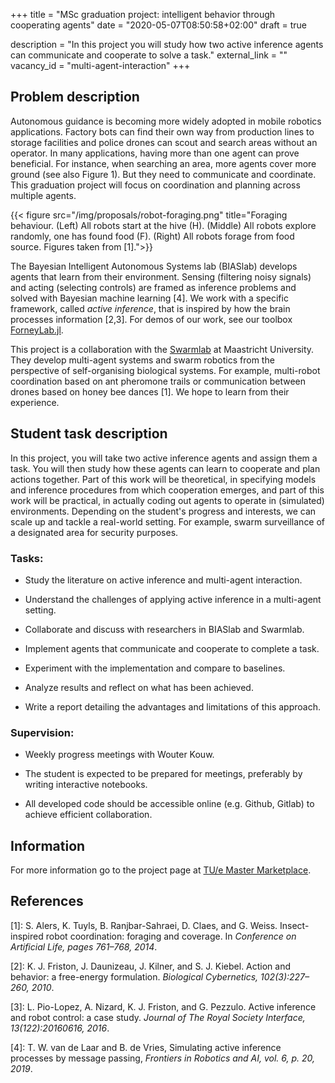 +++
title = "MSc graduation project: intelligent behavior through cooperating agents"
date = "2020-05-07T08:50:58+02:00"
draft = true

description = "In this project you will study how two active inference agents can communicate and cooperate to solve a task."
external_link = ""
vacancy_id = "multi-agent-interaction"
+++


## Problem description

Autonomous guidance is becoming more widely adopted in mobile robotics applications. Factory bots can find their own way from production lines to storage facilities and police drones can scout and search areas without an operator. In many applications, having more than one agent can prove beneficial. For instance, when searching an area, more agents cover more ground (see also Figure 1). But they need to communicate and coordinate. This graduation project will focus on coordination and planning across multiple agents.

{{< figure src="/img/proposals/robot-foraging.png" title="Foraging behaviour. (Left) All robots start at the hive (H). (Middle) All robots explore randomly, one has found food (F). (Right) All robots forage from food source. Figures taken from [1].">}}

The Bayesian Intelligent Autonomous Systems lab (BIASlab) develops agents that learn from their environment. Sensing (filtering noisy signals) and acting (selecting controls) are framed as inference problems and solved with Bayesian machine learning [4]. We work with a specific framework, called *active inference*, that is inspired by how the brain processes information [2,3]. For demos of our work, see our toolbox [ForneyLab.jl](https://github.com/biaslab/ForneyLab.jl).

This project is a collaboration with the [Swarmlab](https://project.dke.maastrichtuniversity.nl/SwarmLab/) at Maastricht University. They develop multi-agent systems and swarm robotics from the perspective of self-organising biological systems. For example, multi-robot coordination based on ant pheromone trails or communication between drones based on honey bee dances [1]. We hope to learn from their experience.

## Student task description

In this project, you will take two active inference agents and assign them a task. You will then study how these agents can learn to cooperate and plan actions together. Part of this work will be theoretical, in specifying models and inference procedures from which cooperation emerges, and part of this work will be practical, in actually coding out agents to operate in (simulated) environments. Depending on the student's progress and interests, we can scale up and tackle a real-world setting. For example, swarm surveillance of a designated area for security purposes.

### Tasks:

-   Study the literature on active inference and multi-agent interaction.

-   Understand the challenges of applying active inference in a multi-agent setting.

-   Collaborate and discuss with researchers in BIASlab and Swarmlab.

-   Implement agents that communicate and cooperate to complete a task.

-   Experiment with the implementation and compare to baselines.

-   Analyze results and reflect on what has been achieved.

-   Write a report detailing the advantages and limitations of this approach.


### Supervision:

-   Weekly progress meetings with Wouter Kouw.

-   The student is expected to be prepared for meetings, preferably by writing interactive notebooks.

-   All developed code should be accessible online (e.g. Github, Gitlab) to achieve efficient collaboration.


## Information

For more information go to the project page at [TU/e Master Marketplace](https://master.ele.tue.nl/).

## References
[1]: S. Alers, K. Tuyls, B. Ranjbar-Sahraei, D. Claes, and G. Weiss. Insect-inspired robot coordination: foraging and coverage. In *Conference on Artificial Life, pages 761–768, 2014*.

[2]: K. J. Friston, J. Daunizeau, J. Kilner, and S. J. Kiebel. Action and behavior: a free-energy formulation. *Biological Cybernetics, 102(3):227–260, 2010*.

[3]: L. Pio-Lopez, A. Nizard, K. J. Friston, and G. Pezzulo. Active inference and robot control: a case study. *Journal of The Royal Society Interface, 13(122):20160616, 2016*.

[4]: T. W. van de Laar and B. de Vries, Simulating active inference processes by message passing, *Frontiers in Robotics and AI, vol. 6, p. 20, 2019*.
